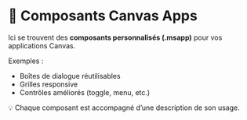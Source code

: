 # 🧩 Composants Canvas Apps

Ici se trouvent des **composants personnalisés (.msapp)** pour vos applications Canvas.

Exemples :
- Boîtes de dialogue réutilisables
- Grilles responsive
- Contrôles améliorés (toggle, menu, etc.)

💡 Chaque composant est accompagné d’une description de son usage.

